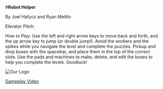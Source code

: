 #**Robot Helper**

By Joel Hafycz and Ryan Melillo


Elevator Pitch:









How to Play:
Use the left and right arrow keys to move back and forth, and the up arrow key to jump (or double jump!). Avoid the workers and the spikes while you navigate the level and complete the puzzles. Pickup and drop boxes with the spacebar, and place them in the top of the correct slots. Use the pads and machines to make, delete, and edit the boxes to help you complete the levels. Goodluck!



![Our Logo](/tree/master/src/assets/screenshots/robothelperlarge.png)

[Gameplay Video](https://youtu.be/VuRvvs15zKA)

